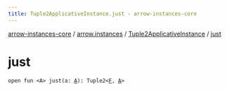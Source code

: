 ```yaml
---
title: Tuple2ApplicativeInstance.just - arrow-instances-core
---
```


[arrow-instances-core](../../index.html) / [arrow.instances](../index.html) / [Tuple2ApplicativeInstance](index.html) / [just](./just.html)

# just

`open fun <A> just(a: `[`A`](just.html#A)`): Tuple2<`[`F`](index.html#F)`, `[`A`](just.html#A)`>`